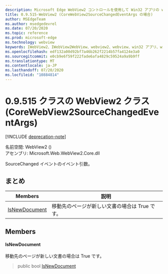 ```yaml
---
description: Microsoft Edge WebView2 コントロールを使用して Win32 アプリの web コンテンツをホストする
title: 0.9.515-WebView2 (CoreWebView2SourceChangedEventArgs の場合)
author: MSEdgeTeam
ms.author: msedgedevrel
ms.date: 07/20/2020
ms.topic: reference
ms.prod: microsoft-edge
ms.technology: webview
keywords: IWebView2、IWebView2WebView、webview2、webview、win32 アプリ、win32、edge、ICoreWebView2、ICoreWebView2Controller、browser control、edge html
ms.openlocfilehash: edf132a00d92bf7a46b262f2214b57fa4124e3a0
ms.sourcegitcommit: e0cb9e6f59f222fade6afa4829c59524a9a9b9ff
ms.translationtype: MT
ms.contentlocale: ja-JP
ms.lasthandoff: 07/20/2020
ms.locfileid: "10884814"
---
```

# 0.9.515 クラスの WebView2 クラス (CoreWebView2SourceChangedEventArgs) 

[!INCLUDE [deprecation-note](../../includes/deprecation-note.md)]

名前空間: WebView2 () \
アセンブリ: Microsoft.Web.WebView2.Core.dll

SourceChanged イベントのイベント引数。

## まとめ

 Members                        | 説明
--------------------------------|---------------------------------------------
[IsNewDocument](#isnewdocument) | 移動先のページが新しい文書の場合は True です。

## Members

#### IsNewDocument 

移動先のページが新しい文書の場合は True です。

> public bool [IsNewDocument](#isnewdocument)

